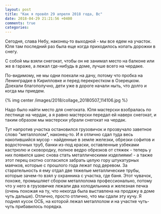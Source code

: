 ```yaml
---
layout: post
title: "Как я провёл 29 апреля 2018 года, Вс"
date: 2018-04-29 21:21:56 +0400
comments: true
categories: 
---
```

Сегодня, слава Небу, наконец-то выходной -  мы все едем на участок. Юля там последний раз была еще когда приходилось копать дорожки в снегу.

С собой мы взяли снегокат, чтобы он не занимал место на балконе или же в гараже, а лежал где-нибудь в доме, лучше всего на чердаке.

По-видимому, не мы одни поехали на дачу, потому что пробка на Ленинградке в Кирилловке и перед перекрестком в Озерецком. Доехали благополучно, дети уже в дороге начали ныть, что долго и когда мы приедем.

{% img center /images/2018/collage_20180507_114106.jpg %}

Надо было найти место для снегоката. Юля мастерски взобралась по лестнице на чердак, а я равно мастерски передал ей наверх снегокат, и таким образом мы мастерски убрали снегокат на чердак. 



Тут напротив участка остановился грузовичок и прозвучало заветное слово "металлолом", наконец-то. И я отлично сдал туда весь накопившийся мусор - найденные в земле железки, обрезки софитов и водосточных труб, банки из-под краски, оставленные узбеками кастрюлю и сковородку, полное ведро обрезков от стяжек - теперь у них появился шанс снова стать металлическими изделиями! - а также этот перец охотно согласился забрать целую гору штукатурных маячков, которые с прошлого года лежат под деревом. За старательность я ему отдал две тяжелые металлические трубы, которые зачем-то взял у охранника с участка, где баня. Этот чувачок, похоже, промышляет сбором металлолома профессионально, потому что у него в грузовичке лежали два холодильника и железная печка (очень похожая на ту, что некогда была выставлена на продажу в доме чуть дальше). Отлично, просто отлично, что мы сдали эту кучу. Я поднял кусок ОСБ, на которой лежал металлолом и на участке чуть-чуть прибавилось порядка.